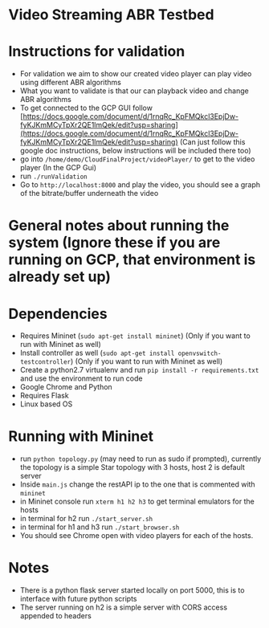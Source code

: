 # Video Streaming ABR Testbed

# Instructions for validation
- For validation we aim to show our created video player can play video using different ABR algorithms
- What you want to validate is that our can playback video and change ABR algorithms
- To get connected to the GCP GUI follow [https://docs.google.com/document/d/1rnqRc_KpFMQkcl3EpjDw-fyKJKmMCyTpXr2QE1lmQek/edit?usp=sharing](https://docs.google.com/document/d/1rnqRc_KpFMQkcl3EpjDw-fyKJKmMCyTpXr2QE1lmQek/edit?usp=sharing) (Can just follow this google doc instructions, below instructions will be included there too)
- go into `/home/demo/CloudFinalProject/videoPlayer/` to get to the video player (In the GCP Gui)
- run `./runValidation`
- Go to `http://localhost:8000` and play the video, you should see a graph of the bitrate/buffer underneath the video

# General notes about running the system (Ignore these if you are running on GCP, that environment is already set up)

# Dependencies
- Requires Mininet (`sudo apt-get install mininet`) (Only if you want to run with Mininet as well)
- Install controller as well (`sudo apt-get install openvswitch-testcontroller`) (Only if you want to run with Mininet as well)
- Create a python2.7 virtualenv and run `pip install -r requirements.txt` and use the environment to run code
- Google Chrome and Python
- Requires Flask
- Linux based OS

# Running with Mininet
- run `python topology.py` (may need to run as sudo if prompted), currently the topology is a simple Star topology with 3 hosts, host 2 is default server
- Inside `main.js` change the restAPI ip to the one that is commented with `mininet`
- in Mininet console run `xterm h1 h2 h3` to get terminal emulators for the hosts
- in terminal for h2 run `./start_server.sh`
- in terminal for h1 and h3 run `./start_browser.sh`
- You should see Chrome open with video players for each of the hosts.

# Notes
- There is a python flask server started locally on port 5000, this is to interface with future python scripts
- The server running on h2 is a simple server with CORS access appended to headers
